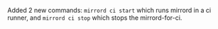 Added 2 new commands: `mirrord ci start` which runs mirrord in a ci runner, and `mirrord ci stop` which stops the mirrord-for-ci.
